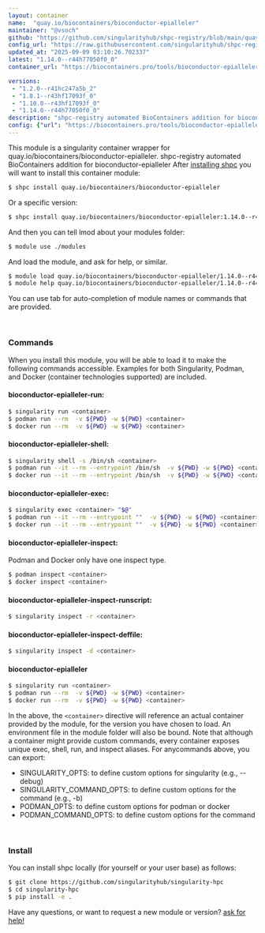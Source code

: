 ```yaml
---
layout: container
name:  "quay.io/biocontainers/bioconductor-epialleler"
maintainer: "@vsoch"
github: "https://github.com/singularityhub/shpc-registry/blob/main/quay.io/biocontainers/bioconductor-epialleler/container.yaml"
config_url: "https://raw.githubusercontent.com/singularityhub/shpc-registry/main/quay.io/biocontainers/bioconductor-epialleler/container.yaml"
updated_at: "2025-09-09 03:10:26.702337"
latest: "1.14.0--r44h77050f0_0"
container_url: "https://biocontainers.pro/tools/bioconductor-epialleler"

versions:
 - "1.2.0--r41hc247a5b_2"
 - "1.8.1--r43hf17093f_0"
 - "1.10.0--r43hf17093f_0"
 - "1.14.0--r44h77050f0_0"
description: "shpc-registry automated BioContainers addition for bioconductor-epialleler"
config: {"url": "https://biocontainers.pro/tools/bioconductor-epialleler", "maintainer": "@vsoch", "description": "shpc-registry automated BioContainers addition for bioconductor-epialleler", "latest": {"1.14.0--r44h77050f0_0": "sha256:599707420ee8825f43a15024b692f224c20c8457f49548894d6130d77928061b"}, "tags": {"1.2.0--r41hc247a5b_2": "sha256:18a1c72ef0446570273f5b9576452db84e883545cc6cee01a054576552823502", "1.8.1--r43hf17093f_0": "sha256:d05c7445787cc530f4c06e7d0c482c569391dc48ed335e44a264643190feddfd", "1.10.0--r43hf17093f_0": "sha256:c9b5a7559faeae42308bab823f1dd8fcc3d7be0381d72d39e1e0ab67665abffe", "1.14.0--r44h77050f0_0": "sha256:599707420ee8825f43a15024b692f224c20c8457f49548894d6130d77928061b"}, "docker": "quay.io/biocontainers/bioconductor-epialleler"}
---
```


This module is a singularity container wrapper for quay.io/biocontainers/bioconductor-epialleler.
shpc-registry automated BioContainers addition for bioconductor-epialleler
After [installing shpc](#install) you will want to install this container module:


```bash
$ shpc install quay.io/biocontainers/bioconductor-epialleler
```

Or a specific version:

```bash
$ shpc install quay.io/biocontainers/bioconductor-epialleler:1.14.0--r44h77050f0_0
```

And then you can tell lmod about your modules folder:

```bash
$ module use ./modules
```

And load the module, and ask for help, or similar.

```bash
$ module load quay.io/biocontainers/bioconductor-epialleler/1.14.0--r44h77050f0_0
$ module help quay.io/biocontainers/bioconductor-epialleler/1.14.0--r44h77050f0_0
```

You can use tab for auto-completion of module names or commands that are provided.

<br>

### Commands

When you install this module, you will be able to load it to make the following commands accessible.
Examples for both Singularity, Podman, and Docker (container technologies supported) are included.

#### bioconductor-epialleler-run:

```bash
$ singularity run <container>
$ podman run --rm  -v ${PWD} -w ${PWD} <container>
$ docker run --rm  -v ${PWD} -w ${PWD} <container>
```

#### bioconductor-epialleler-shell:

```bash
$ singularity shell -s /bin/sh <container>
$ podman run --it --rm --entrypoint /bin/sh  -v ${PWD} -w ${PWD} <container>
$ docker run --it --rm --entrypoint /bin/sh  -v ${PWD} -w ${PWD} <container>
```

#### bioconductor-epialleler-exec:

```bash
$ singularity exec <container> "$@"
$ podman run --it --rm --entrypoint ""  -v ${PWD} -w ${PWD} <container> "$@"
$ docker run --it --rm --entrypoint ""  -v ${PWD} -w ${PWD} <container> "$@"
```

#### bioconductor-epialleler-inspect:

Podman and Docker only have one inspect type.

```bash
$ podman inspect <container>
$ docker inspect <container>
```

#### bioconductor-epialleler-inspect-runscript:

```bash
$ singularity inspect -r <container>
```

#### bioconductor-epialleler-inspect-deffile:

```bash
$ singularity inspect -d <container>
```



#### bioconductor-epialleler

```bash
$ singularity run <container>
$ podman run --rm  -v ${PWD} -w ${PWD} <container>
$ docker run --rm  -v ${PWD} -w ${PWD} <container>
```


In the above, the `<container>` directive will reference an actual container provided
by the module, for the version you have chosen to load. An environment file in the
module folder will also be bound. Note that although a container
might provide custom commands, every container exposes unique exec, shell, run, and
inspect aliases. For anycommands above, you can export:

 - SINGULARITY_OPTS: to define custom options for singularity (e.g., --debug)
 - SINGULARITY_COMMAND_OPTS: to define custom options for the command (e.g., -b)
 - PODMAN_OPTS: to define custom options for podman or docker
 - PODMAN_COMMAND_OPTS: to define custom options for the command

<br>

### Install

You can install shpc locally (for yourself or your user base) as follows:

```bash
$ git clone https://github.com/singularityhub/singularity-hpc
$ cd singularity-hpc
$ pip install -e .
```

Have any questions, or want to request a new module or version? [ask for help!](https://github.com/singularityhub/singularity-hpc/issues)